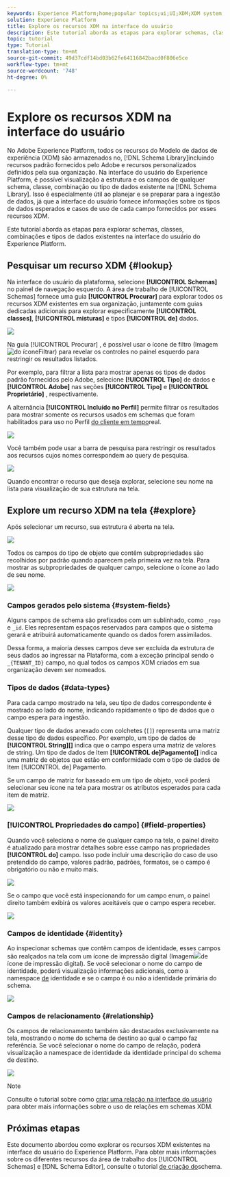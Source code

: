 ```yaml
---
keywords: Experience Platform;home;popular topics;ui;UI;XDM;XDM system;;experience data model;Experience data model;Experience Data Model;data model;Data Model;schema editor;Schema Editor;schema;Schema;schemas;Schemas;create;relationship;Relationship;reference;Reference;
solution: Experience Platform
title: Explore os recursos XDM na interface do usuário
description: Este tutorial aborda as etapas para explorar schemas, classes, combinações e tipos de dados existentes na interface do usuário do Experience Platform.
topic: tutorial
type: Tutorial
translation-type: tm+mt
source-git-commit: 49d37cdf14bd03b62fe64116842bacd0f806e5ce
workflow-type: tm+mt
source-wordcount: '748'
ht-degree: 0%

---
```



# Explore os recursos XDM na interface do usuário

No Adobe Experience Platform, todos os recursos do Modelo de dados de experiência (XDM) são armazenados no, [!DNL Schema Library]incluindo recursos padrão fornecidos pelo Adobe e recursos personalizados definidos pela sua organização. Na interface do usuário do Experience Platform, é possível visualização a estrutura e os campos de qualquer schema, classe, combinação ou tipo de dados existente na [!DNL Schema Library]. Isso é especialmente útil ao planejar e se preparar para a ingestão de dados, já que a interface do usuário fornece informações sobre os tipos de dados esperados e casos de uso de cada campo fornecidos por esses recursos XDM.

Este tutorial aborda as etapas para explorar schemas, classes, combinações e tipos de dados existentes na interface do usuário do Experience Platform.

## Pesquisar um recurso XDM {#lookup}

Na interface do usuário da plataforma, selecione **[!UICONTROL Schemas]** no painel de navegação esquerdo. A área de trabalho de [!UICONTROL Schemas] fornece uma guia **[!UICONTROL Procurar]** para explorar todos os recursos XDM existentes em sua organização, juntamente com guias dedicadas adicionais para explorar especificamente **[!UICONTROL classes]**, **[!UICONTROL misturas]** e tipos **[!UICONTROL de]** dados.

![](../images/tutorials/explore/tabs.png)

Na guia [!UICONTROL Procurar] , é possível usar o ícone de filtro (Imagem![do ícone](../images/tutorials/explore/icon.png)Filtrar) para revelar os controles no painel esquerdo para restringir os resultados listados.

Por exemplo, para filtrar a lista para mostrar apenas os tipos de dados padrão fornecidos pelo Adobe, selecione **[!UICONTROL Tipo]** de dados e **[!UICONTROL Adobe]** nas seções **[!UICONTROL Tipo]** e **[!UICONTROL Proprietário]** , respectivamente.

A alternância **[!UICONTROL Incluído no Perfil]** permite filtrar os resultados para mostrar somente os recursos usados em schemas que foram habilitados para uso no Perfil [do cliente em tempo](../../profile/home.md)real.

![](../images/tutorials/explore/filter.png)

Você também pode usar a barra de pesquisa para restringir os resultados aos recursos cujos nomes correspondem ao query de pesquisa.

![](../images/tutorials/explore/search.png)

Quando encontrar o recurso que deseja explorar, selecione seu nome na lista para visualização de sua estrutura na tela.

## Explore um recurso XDM na tela {#explore}

Após selecionar um recurso, sua estrutura é aberta na tela.

![](../images/tutorials/explore/canvas.png)

Todos os campos do tipo de objeto que contêm subpropriedades são recolhidos por padrão quando aparecem pela primeira vez na tela. Para mostrar as subpropriedades de qualquer campo, selecione o ícone ao lado de seu nome.

![](../images/tutorials/explore/field-expand.png)

### Campos gerados pelo sistema {#system-fields}

Alguns campos de schema são prefixados com um sublinhado, como `_repo` e `_id`. Eles representam espaços reservados para campos que o sistema gerará e atribuirá automaticamente quando os dados forem assimilados.

Dessa forma, a maioria desses campos deve ser excluída da estrutura de seus dados ao ingressar na Plataforma, com a exceção principal sendo o `_{TENANT_ID}` campo, no qual todos os campos XDM criados em sua organização devem ser nomeados.

### Tipos de dados {#data-types}

Para cada campo mostrado na tela, seu tipo de dados correspondente é mostrado ao lado do nome, indicando rapidamente o tipo de dados que o campo espera para ingestão.

Qualquer tipo de dados anexado com colchetes (`[]`) representa uma matriz desse tipo de dados específico. Por exemplo, um tipo de dados de **[!UICONTROL String]\[]** indica que o campo espera uma matriz de valores de string. Um tipo de dados de Item **[!UICONTROL de]Pagamento\[]** indica uma matriz de objetos que estão em conformidade com o tipo de dados de Item [!UICONTROL de] Pagamento.

Se um campo de matriz for baseado em um tipo de objeto, você poderá selecionar seu ícone na tela para mostrar os atributos esperados para cada item de matriz.

![](../images/tutorials/explore/array-type.png)

### [!UICONTROL Propriedades do campo] {#field-properties}

Quando você seleciona o nome de qualquer campo na tela, o painel direito é atualizado para mostrar detalhes sobre esse campo nas propriedades **[!UICONTROL do]** campo. Isso pode incluir uma descrição do caso de uso pretendido do campo, valores padrão, padrões, formatos, se o campo é obrigatório ou não e muito mais.

![](../images/tutorials/explore/field-properties.png)

Se o campo que você está inspecionando for um campo enum, o painel direito também exibirá os valores aceitáveis que o campo espera receber.

![](../images/tutorials/explore/enum-field.png)

### Campos de identidade {#identity}

Ao inspecionar schemas que contêm campos de identidade, esses campos são realçados na tela com um ícone de impressão digital (Imagem![](../images/tutorials/explore/identity-symbol.png)de ícone de impressão digital). Se você selecionar o nome do campo de identidade, poderá visualização informações adicionais, como a namespace [de](../../identity-service/namespaces.md) identidade e se o campo é ou não a identidade primária do schema.

![](../images/tutorials/explore/identity-field.png)

### Campos de relacionamento {#relationship}

Os campos de relacionamento também são destacados exclusivamente na tela, mostrando o nome do schema de destino ao qual o campo faz referência. Se você selecionar o nome do campo de relação, poderá visualização a namespace de identidade da identidade principal do schema de destino.

![](../images/tutorials/explore/relationship-field.png)

>[!NOTE]
>
>Consulte o tutorial sobre como [criar uma relação na interface do usuário](./create-schema-ui.md) para obter mais informações sobre o uso de relações em schemas XDM.

## Próximas etapas

Este documento abordou como explorar os recursos XDM existentes na interface do usuário do Experience Platform. Para obter mais informações sobre os diferentes recursos da área de trabalho dos [!UICONTROL Schemas] e [!DNL Schema Editor], consulte o tutorial [de criação do](./create-schema-ui.md)schema.